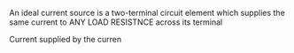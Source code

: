 An ideal current source is a two-terminal circuit element which supplies the same current to ANY LOAD RESISTNCE across its terminal

Current supplied by the curren